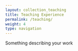 ```yaml
---
layout: collection_teaching
title: Teaching Experience
permalink: /teaching/
weight: 4
type: navigation
---
```

Something describing your work